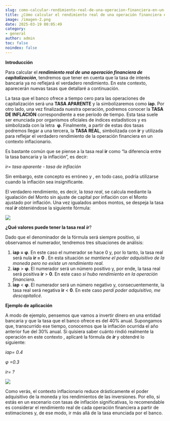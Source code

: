 ```yaml
---
slug: como-calcular-rendimiento-real-de-una-operacion-financiera-en-un-contexto-inflacionario
title: ¿Cómo calcular el rendimiento real de una operación financiera en un contexto inflacionario?
image: /imagen-2.png
date: 2025-03-19 00:05:49
category:
- general
author: admin
toc: false
noindex: false
---
```

**Introducción**

Para calcular el ***rendimiento real de una operación financiera de capitalización***,  tendremos que tener en cuenta que la tasa de interés bancaria ya no reflejará el verdadero rendimiento. En este contexto, aparecerán nuevas tasas que detallaré a continuación.

La tasa que el banco ofrece a tiempo cero para las operaciones de capitalización será una **TASA APARENTE** y la simbolizaremos como **iap**. Por otro lado, una vez finalizada nuestra operación, podremos conocer la **TASA DE INFLACIÓN** correspondiente a ese período de tiempo. Esta tasa suele ser enunciada por organismos oficiales de índices estadísticos y es simbolizada con la letra  **φ**. Finalmente, a partir de estas dos tasas podremos llegar a una tercera, la **TASA REAL**, simbolizada con **ir** y utilizada para reflejar el verdadero rendimiento de la operación financiera en un contexto inflacionario.

Es bastante común que se piense a la tasa real **ir** como “la diferencia entre la tasa bancaria y la inflación”, es decir:

_ir= tasa aparente - tasa de inflación_

Sin embargo, este concepto es erróneo y , en todo caso, podría utilizarse cuando la inflación sea insignificante.

El verdadero rendimiento, es decir, la _tasa real_, se calcula mediante la igualación del Monto sin ajuste de capital por inflación con el Monto ajustado por inflación. Una vez igualados ambos montos, se despeja la tasa real ***ir*** obteniéndose la siguiente fórmula:

![](/image-4-.png)

**¿Qué valores puede tener la tasa real** ***ir***?

Dado que el denominador de la fórmula será siempre positivo, si observamos el numerador, tendremos tres situaciones de análisis:

1. **iap = φ**.  En este caso el numerador se hace 0 y, por lo tanto, la tasa real será nula **ir = 0** . En esta situación _se mantiene el poder adquisitivo de la moneda pero no existe un rendimiento real._
1. **iap** > **φ**. El numerador será un número positivo y, por ende, la tasa real será positiva **ir** > **0**. En este caso _sí hubo rendimiento en la operación financiera_.
1. **iap** < **φ**. El numerador será un número negativo y, consecuentemente, la tasa real será negativa **ir** < **0**. En este caso _perdí poder adquisitivo, me descapitalicé._

**Ejemplo de aplicación**

A modo de ejemplo, pensemos que vamos a invertir dinero en una entidad bancaria y que la tasa que el banco ofrece es del 40% anual. Supongamos que,  transcurrido ese tiempo, conocemos que la inflación ocurrida el año anterior fue del 30% anual. Si quisiera saber cuánto rindió realmente la operación en este contexto , aplicaré la fórmula de ***ir*** y obtendré lo siguiente:

_iap= 0.4_

_φ =0.3_

_ir= ?_

![](/image-5-.png)

Como verás, el contexto inflacionario reduce drásticamente el poder adquisitivo de la moneda y los rendimientos de las inversiones. Por ello, si estás en un escenario con tasas de inflación significativas, lo recomendable es considerar el rendimiento real de cada operación financiera a partir de estimaciones y, de ese modo, ir más allá de la tasa enunciada por el banco.
